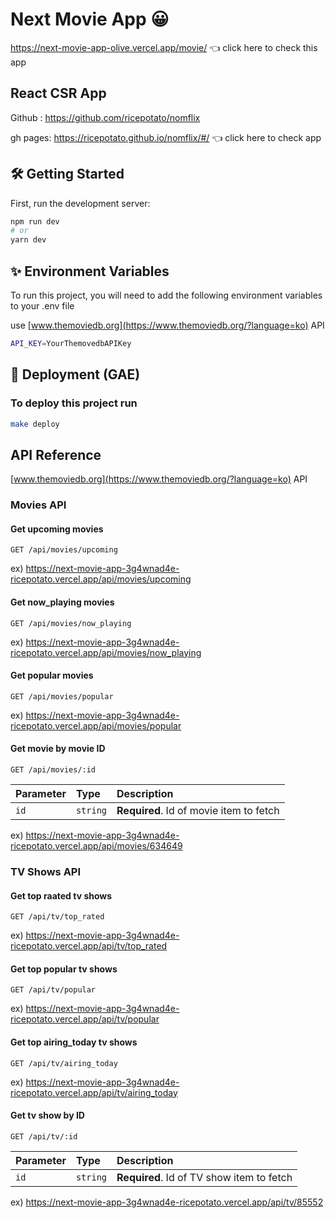 # Next Movie App 😀

https://next-movie-app-olive.vercel.app/movie/ 👈 click here to check this app

## React CSR App

Github : https://github.com/ricepotato/nomflix

gh pages: https://ricepotato.github.io/nomflix/#/ 👈 click here to check app

## 🛠 Getting Started

First, run the development server:

```bash
npm run dev
# or
yarn dev
```

## ✨ Environment Variables

To run this project, you will need to add the following environment variables to your .env file

use [www.themoviedb.org](https://www.themoviedb.org/?language=ko) API

```bash
API_KEY=YourThemovedbAPIKey
```

## 🚀 Deployment (GAE)

### To deploy this project run

```bash
make deploy
```

## API Reference

[www.themoviedb.org](https://www.themoviedb.org/?language=ko) API

### Movies API

#### Get upcoming movies

```http
GET /api/movies/upcoming
```

ex) https://next-movie-app-3g4wnad4e-ricepotato.vercel.app/api/movies/upcoming

#### Get now_playing movies

```http
GET /api/movies/now_playing
```

ex) https://next-movie-app-3g4wnad4e-ricepotato.vercel.app/api/movies/now_playing

#### Get popular movies

```http
GET /api/movies/popular
```

ex) https://next-movie-app-3g4wnad4e-ricepotato.vercel.app/api/movies/popular

#### Get movie by movie ID

```http
GET /api/movies/:id
```

| Parameter | Type     | Description                             |
| :-------- | :------- | :-------------------------------------- |
| `id`      | `string` | **Required**. Id of movie item to fetch |

ex) https://next-movie-app-3g4wnad4e-ricepotato.vercel.app/api/movies/634649

### TV Shows API

#### Get top raated tv shows

```http
GET /api/tv/top_rated
```

ex) https://next-movie-app-3g4wnad4e-ricepotato.vercel.app/api/tv/top_rated

#### Get top popular tv shows

```http
GET /api/tv/popular
```

ex) https://next-movie-app-3g4wnad4e-ricepotato.vercel.app/api/tv/popular

#### Get top airing_today tv shows

```http
GET /api/tv/airing_today
```

ex) https://next-movie-app-3g4wnad4e-ricepotato.vercel.app/api/tv/airing_today

#### Get tv show by ID

```http
GET /api/tv/:id
```

| Parameter | Type     | Description                               |
| :-------- | :------- | :---------------------------------------- |
| `id`      | `string` | **Required**. Id of TV show item to fetch |

ex) https://next-movie-app-3g4wnad4e-ricepotato.vercel.app/api/tv/85552
